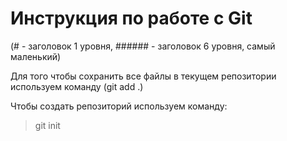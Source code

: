 # Инструкция по работе с Git
(# - заголовок 1 уровня, ###### - заголовок 6 уровня, самый маленький)

Для того чтобы сохранить все файлы в текущем репозитории используем команду (git add .)

Чтобы создать репозиторий используем команду:
> git init